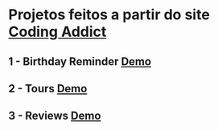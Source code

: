 # Projetos feitos a partir do site <a href="https://www.johnsmilga.com/projects">Coding Addict</a>
## 1 - Birthday Reminder <a href="https://birthday-reminder-gilamastra.netlify.app">Demo</a>

## 2 - Tours  <a href="https://tours-gilamastra.netlify.app">Demo</a>

## 3 - Reviews  <a href="https://reviews-gilamastra.netlify.app">Demo</a>


